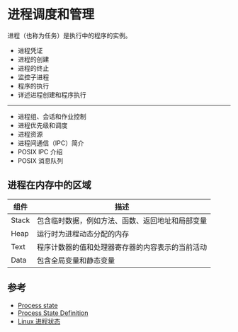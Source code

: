 # 进程调度和管理

进程（也称为任务）是执行中的程序的实例。

* 进程凭证
* 进程的创建
* 进程的终止
* 监控子进程
* 程序的执行
* 详述进程创建和程序执行

---

* 进程组、会话和作业控制
* 进程优先级和调度
* 进程资源
* 进程间通信（IPC）简介
* POSIX IPC 介绍
* POSIX 消息队列

## 进程在内存中的区域

| 组件  | 描述                                             |
| ----- | ------------------------------------------------ |
| Stack | 包含临时数据，例如方法、函数、返回地址和局部变量 |
| Heap  | 运行时为进程动态分配的内存                       |
| Text  | 程序计数器的值和处理器寄存器的内容表示的当前活动 |
| Data  | 包含全局变量和静态变量                           |


## 参考

* [Process state](https://en.wikipedia.org/wiki/Process_state)
* [Process State Definition](http://www.linfo.org/process_state.html)
* [Linux 进程状态](https://www.cnblogs.com/diegodu/p/9167671.html)